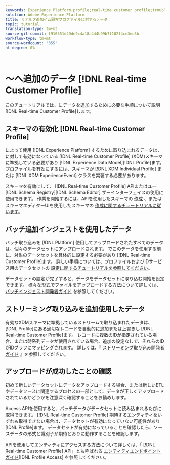 ```yaml
---
keywords: Experience Platform;profile;real-time customer profile;troubleshooting;API
solution: Adobe Experience Platform
title: リアルタ追加イム顧客プロファイルに対するデータ
topic: tutorial
translation-type: tm+mt
source-git-commit: f910351d49de9c4a18a444b99b7f102f4ce3ed5b
workflow-type: tm+mt
source-wordcount: '355'
ht-degree: 0%

---
```



# ～へ追加のデータ [!DNL Real-time Customer Profile]

このチュートリアルでは、にデータを追加するために必要な手順について説明 [!DNL Real-time Customer Profile]します。

## スキーマの有効化 [!DNL Real-time Customer Profile]

によって使用 [!DNL Experience Platform] するために取り込まれるデータは、に対して有効になっている [!DNL Real-time Customer Profile] (XDM)スキーマに準拠している必要があり [!DNL Experience Data Model][!DNL Profile]ます。 プロファイルを有効にするには、スキーマが [!DNL XDM Individual Profile] または [!DNL XDM ExperienceEvent] クラスを実装する必要があります。

スキーマを有効にして、 [!DNL Real-time Customer Profile] APIまたはユー [!DNL Schema Registry][!DNL Schema Editor] ザーインターフェイスの使用に使用できます。 作業を開始するには、APIを使用したスキーマの [作成](../../xdm/tutorials/create-schema-api.md) 、またはスキーマエディターUIを使用したスキーマの [作成に関するチュートリアルに従います](../../xdm/tutorials/create-schema-ui.md)。

## バッチ追加インジェストを使用したデータ

バッチ取り込みを [!DNL Platform] 使用してアップロードされたすべてのデータは、個々のデータセットにアップロードされます。 でこのデータを使用する前に、対象のデータセットを具体的に設定する必要があり [!DNL Real-time Customer Profile]ます。 詳しい手順については、プロファイルおよびIDサービス用のデータセットの [設定に関するチュートリアルを参照してください](dataset-configuration.md)。

データセットの設定が完了すると、データをデータセットに取り込む開始を設定できます。 様々な形式でファイルをアップロードする方法について詳しくは、 [バッチインジェスト開発者ガイド](../../ingestion/batch-ingestion/api-overview.md) を参照してください。

## ストリーミング取り込みを追加使用したデータ

有効なXDMスキーマに準拠しているストリームで取り込まれたデータは、 [!DNL Profile]にある適切なレコードを自動的に追加または上書きし [!DNL Real-time Customer Profile]ます。 レコードに複数のIDが指定されている場合、または時系列データが使用されている場合、追加の設定なしで、それらのIDがIDグラフにマッピングされます。 詳しくは、『 [ストリーミング取り込み開発者ガイド](../../ingestion/tutorials/streaming-record-data.md) 』を参照してください。

## アップロードが成功したことの確認

初めて新しいデータセットにデータをアップロードする場合、または新しいETLやデータソースに関連するプロセスの一部として、データが正しくアップロードされているかどうかを注意深く確認することをお勧めします。

Access APIを使用すると、バッチデータがデータセットに読み込まれるたびに取得できます。 [!DNL Real-time Customer Profile] 期待するエンティティをいずれも取得できない場合は、データセットが有効になっていない可能性があり [!DNL Profile]ます。 データセットが有効になっていることを確認したら、ソースデータの形式と識別子が期待どおりに動作することを確認します。

APIを使用してエンティティにアクセスする方法について詳しくは、「 [!DNL Real-time Customer Profile] API」とも呼ばれる [エンティティエンドポイントガイド](../api/entities.md)[!DNL Profile Access] を参照してください。